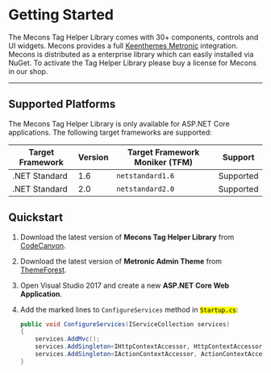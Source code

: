 # Getting Started

The Mecons Tag Helper Library comes with 30+ components, controls and UI widgets. Mecons provides a full [Keenthemes Metronic](http://keenthemes.com/metronic/) integration. Mecons is distributed as a enterprise library which can easily installed via NuGet. To activate the Tag Helper Library please buy a license for Mecons in our shop.

---

## Supported Platforms

The Mecons Tag Helper Library is only available for ASP.NET Core applications. The following target frameworks are supported:

Target Framework | Version | Target Framework Moniker (TFM) | Support
--- | --- | --- | ---
.NET Standard | 1.6 | `netstandard1.6` | Supported
.NET Standard | 2.0 | `netstandard2.0` | Supported

## Quickstart

1. Download the latest version of **Mecons Tag Helper Library** from [CodeCanyon](file:///C:/Git/mecons-tag-helper/Envato%20Package/docs/index.html).
2. Download the latest version of **Metronic Admin Theme** from [ThemeForest](https://themeforest.net/item/metronic-responsive-admin-dashboard-template/4021469?ref=keenthemes).
3. Open Visual Studio 2017 and create a new **ASP.NET Core Web Application**.
4. Add the marked lines to `ConfigureServices` method in <code><mark>Startup.cs</mark></code>:

   ```csharp
   public void ConfigureServices(IServiceCollection services)
   {
       services.AddMvc();
       services.AddSingleton<IHttpContextAccessor, HttpContextAccessor>();
       services.AddSingleton<IActionContextAccessor, ActionContextAccessor>();
   }
